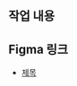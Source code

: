 ## 작업 내용 
<!-- 이슈의 작업할 내용을 간단하게 적어주세요. -->


## Figma 링크
<!-- 작업한 내용과 관련된 피그마 링크를 추가해주세요. -->
<!-- 피그마가 아니어도 관련된 자료를 추가해주면 좋아요.(이 경우, 제목을 바꿔주세요!) -->


- [제목](링크)